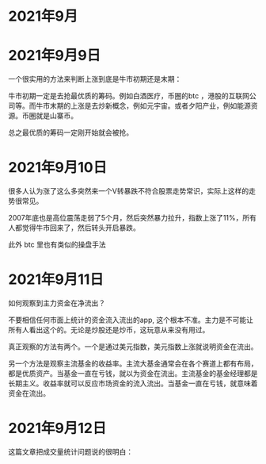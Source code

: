 # 2021年9月

# 2021年9月9日

一个很实用的方法来判断上涨到底是牛市初期还是末期：

牛市初期一定是去抢最优质的筹码。例如白酒医疗，币圈的btc ，港股的互联网公司等。而牛市末期的上涨是去炒新概念，例如元宇宙。或者夕阳产业，例如能源资源。币圈就是山寨币。

总之最优质的筹码一定刚开始就会被抢。

# 2021年9月10日

很多人认为涨了这么多突然来一个V转暴跌不符合股票走势常识，实际上这样的走势很常见。



2007年底也是高位震荡走弱了5个月，然后突然暴力拉升，指数上涨了11%，所有人都觉得牛市回来了，然后转头开启暴跌。

此外 btc 里也有类似的操盘手法



# 2021年9月11日

如何观察到主力资金在净流出？

不要相信任何市面上统计的资金流入流出的app, 这个根本不准。主力是不可能让所有人看出这个的。无论是炒股还是炒币，这玩意从来没有用过。

真正观察的方法有两个。一个是通过美元指数，美元指数上涨就说明资金在流出。

另一个方法是观察主流基金的收益率。主流大基金通常会在各个赛道上都有布局，都是优质资产。当基金一直在亏钱，就以为资金在流出。主流基金的基金经理都是长期主义。收益率就可以反应市场资金的流入流出。当基金一直在亏钱，就意味着资金在流出。

# 2021年9月12日

这篇文章把成交量统计问题说的很明白：

